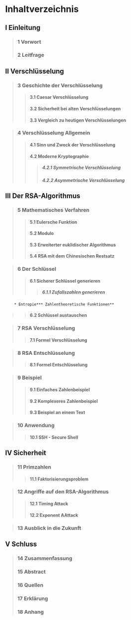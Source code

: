 # Inhaltverzeichnis #
## I Einleitung ##
> ### 1 Vorwort ###
> ### 2 Leitfrage ###

## II Verschlüsselung ##
> ### 3 Geschichte der Verschlüsselung ###
> > #### 3.1 Caesar Verschlüsselung ####
> > #### 3.2 Sicherheit bei alten Verschlüsselungen ####
> > #### 3.3 Vergleich zu heutigen Verschlüsselungen ####


> ### 4 Verschlüsselung Allgemein ###
> > #### 4.1 Sinn und Zweck der Verschlüsselung ####
> > #### 4.2 Moderne Kryptographie ####
> > > ##### 4.2.1 Symmetrische Verschlüsselung #####
> > > ##### 4.2.2 Asymmetrische Verschlüsselung #####

## III Der RSA-Algorithmus ##

> ### 5 Mathematisches Verfahren ###
> > #### 5.1 Eulersche Funktion ####
> > #### 5.2 Modulo ####
> > #### 5.3 Erweiterter euklidischer Algorithmus ####
> > #### 5.4 RSA mit dem Chinesischen Restsatz ####

> ### 6 Der Schlüssel ###
> > #### 6.1 Sicherer Schlüssel generieren ####
> > > ##### 6.1.1 Zufallszahlen generieren #####
        * Entropie*** Zahlentheoretische Funktionen**

> > #### 6.2 Schlüssel austauschen ####

> ### 7 RSA Verschlüsselung ###
> > #### 7.1 Formel Verschlüsselung ####

> ### 8 RSA Entschlüsselung ###
> > #### 8.1 Formel Entschlüsselung ####

> ### 9 Beispiel ###
> > #### 9.1 Einfaches Zahlenbeispiel ####
> > #### 9.2 Komplexeres Zahlenbeispiel ####
> > #### 9.3 Beispiel an einem Text ####

> ### 10 Anwendung ###
> > #### 10.1 SSH - Secure Shell ####
## IV Sicherheit ##

> ### 11 Primzahlen ###
> > #### 11.1 Faktorisierungsproblem ####

> ### 12 Angriffe auf den RSA-Algorithmus ###
> > #### 12.1 Timing Attack ####
> > #### 12.2 Exponent AAttack ####

> ### 13 Ausblick in die Zukunft ###
## V Schluss ##
> ### 14 Zusammenfassung ###
> ### 15 Abstract ###
> ### 16 Quellen ###
> ### 17 Erklärung ###
> ### 18 Anhang ###